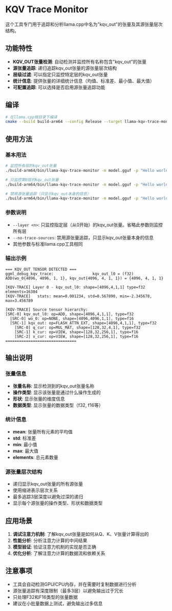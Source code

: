 # KQV Trace Monitor

这个工具专门用于追踪和分析llama.cpp中名为"kqv_out"的张量及其源张量层次结构。

## 功能特性

- **KQV_OUT张量检测**: 自动检测并监控所有名称包含"kqv_out"的张量
- **源张量追踪**: 递归追踪kqv_out张量的源张量层次结构
- **层级过滤**: 可以指定只监控特定层的kqv_out张量
- **统计信息**: 提供张量的详细统计信息（均值、标准差、最小值、最大值）
- **可配置追踪**: 可以选择是否启用源张量追踪功能

## 编译

```bash
# 在llama.cpp根目录下编译
cmake --build build-arm64 --config Release --target llama-kqv-trace-monitor -j12
```

## 使用方法

### 基本用法

```bash
# 监控所有层的kqv_out张量
./build-arm64/bin/llama-kqv-trace-monitor -m model.gguf -p "Hello world" -ngl 0 -t 12

# 只监控第0层的kqv_out张量
./build-arm64/bin/llama-kqv-trace-monitor -m model.gguf -p "Hello world" -ngl 0 -t 12 --layer 0

# 禁用源张量追踪（只显示kqv_out本身的信息）
./build-arm64/bin/llama-kqv-trace-monitor -m model.gguf -p "Hello world" -ngl 0 -t 12 --no-trace-sources
```

### 参数说明

- `--layer <n>`: 只监控指定层（从0开始）的kqv_out张量。省略此参数则监控所有层
- `--no-trace-sources`: 禁用源张量追踪，只显示kqv_out张量本身的信息
- 其他参数与标准llama.cpp工具相同

### 输出示例

```
=== KQV_OUT TENSOR DETECTED ===
ggml_debug_kqv_trace:                 kqv_out_l0 = (f32)        ADD(wo_0{4096, 4096, 1, 1}, kqv_out{4096, 4, 1, 1}) = {4096, 4, 1, 1}

[KQV-TRACE] Layer 0 - kqv_out_l0: shape=[4096,4,1,1] type=f32 elements=16384
[KQV-TRACE]   stats: mean=0.001234, std=0.567890, min=-2.345678, max=3.456789

[KQV-TRACE] Source tensor hierarchy:
[SRC-0] kqv_out_l0: op=ADD, shape=[4096,4,1,1], type=f32
  [SRC-0] wo_0: op=NONE, shape=[4096,4096,1,1], type=f16
  [SRC-1] kqv_out: op=FLASH_ATTN_EXT, shape=[4096,4,1,1], type=f32
    [SRC-0] q_cur: op=MUL_MAT, shape=[128,32,4,1], type=f32
    [SRC-1] k_cur: op=VIEW, shape=[128,32,256,1], type=f16
    [SRC-2] v_cur: op=VIEW, shape=[128,32,256,1], type=f16
===============================
```

## 输出说明

### 张量信息
- **张量名称**: 显示检测到的kqv_out张量名称
- **操作类型**: 显示该张量是通过什么操作生成的
- **形状**: 显示张量的维度信息
- **数据类型**: 显示张量的数据类型（f32, f16等）

### 统计信息
- **mean**: 张量所有元素的平均值
- **std**: 标准差
- **min**: 最小值
- **max**: 最大值
- **elements**: 总元素数量

### 源张量层次结构
- 递归显示kqv_out张量的所有源张量
- 使用缩进表示层次关系
- 最多追踪3层深度以避免过深的递归
- 显示每个源张量的操作类型、形状和数据类型

## 应用场景

1. **调试注意力机制**: 了解kqv_out张量是如何从Q、K、V张量计算得出的
2. **性能分析**: 分析注意力计算的中间结果
3. **模型验证**: 验证注意力机制的实现是否正确
4. **优化分析**: 了解注意力计算的数据流和依赖关系

## 注意事项

- 工具会自动检测GPU/CPU内存，并在需要时复制数据进行分析
- 源张量追踪有深度限制（最多3层）以避免输出过于冗长
- 只处理F32和F16类型的张量数据
- 建议在小批量数据上测试，避免输出过多信息 